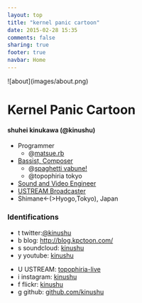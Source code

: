 ```yaml
---
layout: top
title: "kernel panic cartoon"
date: 2015-02-28 15:35
comments: false
sharing: true
footer: true
navbar: Home
---
```


<div markdown="1" class="row">
<div markdown="1" class="col-md-4">

<div markdown="1" class="text-center">
![about](images/about.png)
</div>
</div>

<div markdown="1" class="col-md-8">

# Kernel Panic Cartoon

#### shuhei kinukawa (@kinushu)

+ Programmer
    * @[matsue.rb](http://matsue.rubyist.net/)
+ [Bassist, Composer](/music)
    * @[spaghetti vabune!](http://vabune.com) 
    * @topophiria tokyo
+ [Sound and Video Engineer](/video)
+ [USTREAM Broadcaster](/video)
+ Shimane<-(>Hyogo,Tokyo), Japan
</div>

</div>

<div markdown="1" class="row">

### Identifications

<div markdown="1" class="col-md-6">

+ <span class="sv_icon">t</span> twitter:[@kinushu](http://twitter.com/kinushu)
+ <span class="sv_icon">b</span> blog:   <http://blog.kpctoon.com/>
+ <span class="sv_icon">s</span> soundcloud:  [kinushu](https://soundcloud.com/kinushu/)
+ <span class="sv_icon">y</span> youtube:  [kinushu](http://www.youtube.com/user/kinushu/videos)

</div>

<div markdown="1" class="col-md-6">

+ <span class="sv_icon">U</span> USTREAM: [topophiria-live](http://www.ustream.tv/channel/topophiria-live)
+ <span class="sv_icon">i</span> instagram:  [kinushu](http://instagram.com/kinushu)
+ <span class="sv_icon">f</span> flickr:  [kinushu](http://www.flickr.com/photos/kinushu/)
+ <span class="sv_icon">g</span> github:   [github.com/kinushu](https://github.com/kinushu)

</div>
</div>

